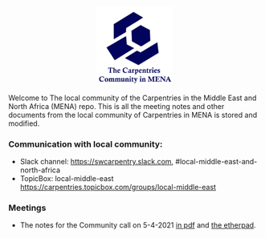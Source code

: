 <p align="center">
  <img src="imgs/logo-01-01-01.jpg" width= 30%>
</p>

Welcome to The local community of the Carpentries in the Middle East and North Africa (MENA) repo. This is all the meeting notes and other documents from the local community of Carpentries in MENA is stored and modified.

### Communication with local community: 
- Slack channel: https://swcarpentry.slack.com,  #local-middle-east-and-north-africa
- TopicBox: local-middle-east https://carpentries.topicbox.com/groups/local-middle-east

### Meetings
- The notes for the Community call on 5-4-2021 [in pdf](community-calls/ocal-middle-east.pdf) and [the etherpad](https://pad.carpentries.org/local-middle-east).
